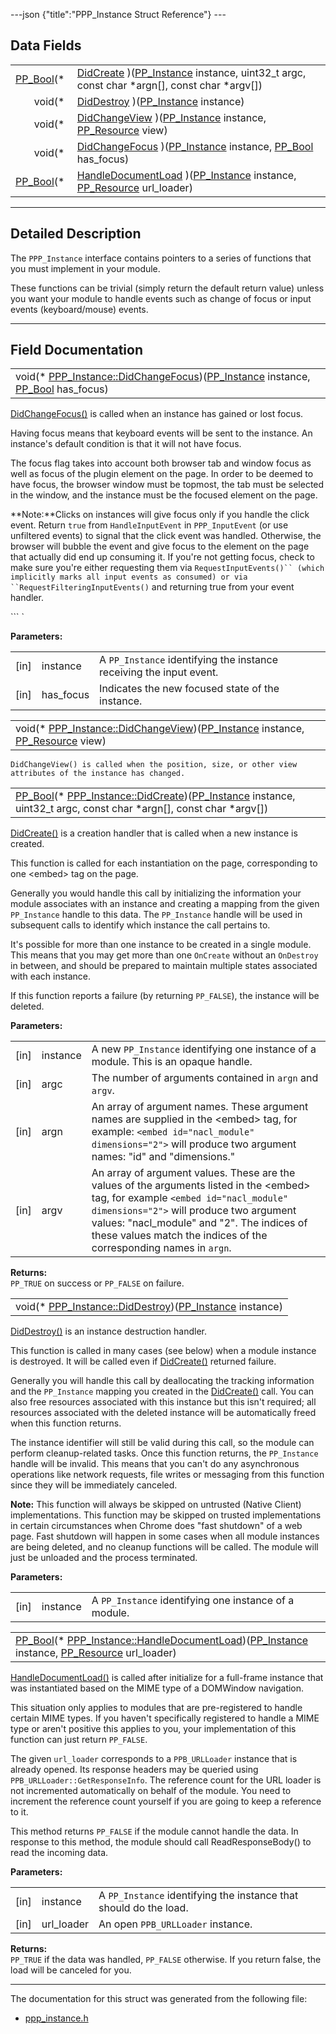---json {"title":"PPP\_Instance Struct Reference"} ---

Data Fields
-----------

<table><tbody><tr class="odd"><td style="text-align: right;"><a href="/docs/native-client/pepper_dev/c/group___enums#ga4f272d99be14aacafe08dfd4ef830918" class="el">PP_Bool</a>(* </td><td><a href="/docs/native-client/pepper_dev/c/struct_p_p_p___instance__1__1#aff2dd72f7aab6335cacf8bc3a66ccbba" class="el">DidCreate</a> )(<a href="/docs/native-client/pepper_dev/c/group___typedefs#ga89b662403e6a687bb914b80114c0d19d" class="el">PP_Instance</a> instance, uint32_t argc, const char *argn[], const char *argv[])</td></tr><tr class="even"><td style="text-align: right;">void(* </td><td><a href="/docs/native-client/pepper_dev/c/struct_p_p_p___instance__1__1#a99edbb91abde255fec3bc3e1f9c8ba82" class="el">DidDestroy</a> )(<a href="/docs/native-client/pepper_dev/c/group___typedefs#ga89b662403e6a687bb914b80114c0d19d" class="el">PP_Instance</a> instance)</td></tr><tr class="odd"><td style="text-align: right;">void(* </td><td><a href="/docs/native-client/pepper_dev/c/struct_p_p_p___instance__1__1#aa028a7b17d62242ac56b6ab4b55dc047" class="el">DidChangeView</a> )(<a href="/docs/native-client/pepper_dev/c/group___typedefs#ga89b662403e6a687bb914b80114c0d19d" class="el">PP_Instance</a> instance, <a href="/docs/native-client/pepper_dev/c/group___typedefs#gafdc3895ee80f4750d0d95ae1b677e9b7" class="el">PP_Resource</a> view)</td></tr><tr class="even"><td style="text-align: right;">void(* </td><td><a href="/docs/native-client/pepper_dev/c/struct_p_p_p___instance__1__1#abf4a481156b605938416bf873bd2c782" class="el">DidChangeFocus</a> )(<a href="/docs/native-client/pepper_dev/c/group___typedefs#ga89b662403e6a687bb914b80114c0d19d" class="el">PP_Instance</a> instance, <a href="/docs/native-client/pepper_dev/c/group___enums#ga4f272d99be14aacafe08dfd4ef830918" class="el">PP_Bool</a> has_focus)</td></tr><tr class="odd"><td style="text-align: right;"><a href="/docs/native-client/pepper_dev/c/group___enums#ga4f272d99be14aacafe08dfd4ef830918" class="el">PP_Bool</a>(* </td><td><a href="/docs/native-client/pepper_dev/c/struct_p_p_p___instance__1__1#a2fba2c9d06044a48e73a649b04398e1d" class="el">HandleDocumentLoad</a> )(<a href="/docs/native-client/pepper_dev/c/group___typedefs#ga89b662403e6a687bb914b80114c0d19d" class="el">PP_Instance</a> instance, <a href="/docs/native-client/pepper_dev/c/group___typedefs#gafdc3895ee80f4750d0d95ae1b677e9b7" class="el">PP_Resource</a> url_loader)</td></tr></tbody></table>

------------------------------------------------------------------------

<span id="details" class="anchor" style="margin: 0;"></span>

Detailed Description
--------------------

The `PPP_Instance` interface contains pointers to a series of functions that you must implement in your module.

These functions can be trivial (simply return the default return value) unless you want your module to handle events such as change of focus or input events (keyboard/mouse) events.

------------------------------------------------------------------------

Field Documentation
-------------------

<span id="abf4a481156b605938416bf873bd2c782" class="anchor" style="margin: 0;"></span>

<table><tbody><tr class="odd"><td>void(* <a href="/docs/native-client/pepper_dev/c/struct_p_p_p___instance__1__1#abf4a481156b605938416bf873bd2c782" class="el">PPP_Instance::DidChangeFocus</a>)(<a href="/docs/native-client/pepper_dev/c/group___typedefs#ga89b662403e6a687bb914b80114c0d19d" class="el">PP_Instance</a> instance, <a href="/docs/native-client/pepper_dev/c/group___enums#ga4f272d99be14aacafe08dfd4ef830918" class="el">PP_Bool</a> has_focus)</td></tr></tbody></table>

<a href="/docs/native-client/pepper_dev/c/struct_p_p_p___instance__1__1#abf4a481156b605938416bf873bd2c782" class="el" title="DidChangeFocus() is called when an instance has gained or lost focus.">DidChangeFocus()</a> is called when an instance has gained or lost focus.

Having focus means that keyboard events will be sent to the instance. An instance's default condition is that it will not have focus.

The focus flag takes into account both browser tab and window focus as well as focus of the plugin element on the page. In order to be deemed to have focus, the browser window must be topmost, the tab must be selected in the window, and the instance must be the focused element on the page.

**Note:**Clicks on instances will give focus only if you handle the click event. Return `true` from `HandleInputEvent` in `PPP_InputEvent` (or use unfiltered events) to signal that the click event was handled. Otherwise, the browser will bubble the event and give focus to the element on the page that actually did end up consuming it. If you're not getting focus, check to make sure you're either requesting them via `RequestInputEvents()`` (which implicitly marks all input events as consumed) or via ``RequestFilteringInputEvents()` and returning true from your event handler.

``` `

**Parameters:**  
<table><tbody><tr class="odd"><td>[in]</td><td>instance</td><td>A <code>PP_Instance</code> identifying the instance receiving the input event.</td></tr><tr class="even"><td>[in]</td><td>has_focus</td><td>Indicates the new focused state of the instance.</td></tr></tbody></table>

<span id="aa028a7b17d62242ac56b6ab4b55dc047" class="anchor" style="margin: 0;"></span>

<table><tbody><tr class="odd"><td>void(* <a href="/docs/native-client/pepper_dev/c/struct_p_p_p___instance__1__1#aa028a7b17d62242ac56b6ab4b55dc047" class="el">PPP_Instance::DidChangeView</a>)(<a href="/docs/native-client/pepper_dev/c/group___typedefs#ga89b662403e6a687bb914b80114c0d19d" class="el">PP_Instance</a> instance, <a href="/docs/native-client/pepper_dev/c/group___typedefs#gafdc3895ee80f4750d0d95ae1b677e9b7" class="el">PP_Resource</a> view)</td></tr></tbody></table>

`DidChangeView() is called when the position, size, or other view attributes of the instance has changed. `

<span id="aff2dd72f7aab6335cacf8bc3a66ccbba" class="anchor" style="margin: 0;"></span>

<table><tbody><tr class="odd"><td><a href="/docs/native-client/pepper_dev/c/group___enums#ga4f272d99be14aacafe08dfd4ef830918" class="el">PP_Bool</a>(* <a href="/docs/native-client/pepper_dev/c/struct_p_p_p___instance__1__1#aff2dd72f7aab6335cacf8bc3a66ccbba" class="el">PPP_Instance::DidCreate</a>)(<a href="/docs/native-client/pepper_dev/c/group___typedefs#ga89b662403e6a687bb914b80114c0d19d" class="el">PP_Instance</a> instance, uint32_t argc, const char *argn[], const char *argv[])</td></tr></tbody></table>

<a href="/docs/native-client/pepper_dev/c/struct_p_p_p___instance__1__1#aff2dd72f7aab6335cacf8bc3a66ccbba" class="el" title="DidCreate() is a creation handler that is called when a new instance is created.">DidCreate()</a> is a creation handler that is called when a new instance is created.

This function is called for each instantiation on the page, corresponding to one &lt;embed&gt; tag on the page.

Generally you would handle this call by initializing the information your module associates with an instance and creating a mapping from the given `PP_Instance` handle to this data. The `PP_Instance` handle will be used in subsequent calls to identify which instance the call pertains to.

It's possible for more than one instance to be created in a single module. This means that you may get more than one `OnCreate` without an `OnDestroy` in between, and should be prepared to maintain multiple states associated with each instance.

If this function reports a failure (by returning `PP_FALSE`), the instance will be deleted.

**Parameters:**  
<table><tbody><tr class="odd"><td>[in]</td><td>instance</td><td>A new <code>PP_Instance</code> identifying one instance of a module. This is an opaque handle.</td></tr><tr class="even"><td>[in]</td><td>argc</td><td>The number of arguments contained in <code>argn</code> and <code>argv</code>.</td></tr><tr class="odd"><td>[in]</td><td>argn</td><td>An array of argument names. These argument names are supplied in the &lt;embed&gt; tag, for example: <code>&lt;embed id="nacl_module" dimensions="2"&gt;</code> will produce two argument names: "id" and "dimensions."</td></tr><tr class="even"><td>[in]</td><td>argv</td><td>An array of argument values. These are the values of the arguments listed in the &lt;embed&gt; tag, for example <code>&lt;embed id="nacl_module" dimensions="2"&gt;</code> will produce two argument values: "nacl_module" and "2". The indices of these values match the indices of the corresponding names in <code>argn</code>.</td></tr></tbody></table>

<!-- -->

**Returns:**  
`PP_TRUE` on success or `PP_FALSE` on failure.

<span id="a99edbb91abde255fec3bc3e1f9c8ba82" class="anchor" style="margin: 0;"></span>

<table><tbody><tr class="odd"><td>void(* <a href="/docs/native-client/pepper_dev/c/struct_p_p_p___instance__1__1#a99edbb91abde255fec3bc3e1f9c8ba82" class="el">PPP_Instance::DidDestroy</a>)(<a href="/docs/native-client/pepper_dev/c/group___typedefs#ga89b662403e6a687bb914b80114c0d19d" class="el">PP_Instance</a> instance)</td></tr></tbody></table>

<a href="/docs/native-client/pepper_dev/c/struct_p_p_p___instance__1__1#a99edbb91abde255fec3bc3e1f9c8ba82" class="el" title="DidDestroy() is an instance destruction handler.">DidDestroy()</a> is an instance destruction handler.

This function is called in many cases (see below) when a module instance is destroyed. It will be called even if <a href="/docs/native-client/pepper_dev/c/struct_p_p_p___instance__1__1#aff2dd72f7aab6335cacf8bc3a66ccbba" class="el" title="DidCreate() is a creation handler that is called when a new instance is created.">DidCreate()</a> returned failure.

Generally you will handle this call by deallocating the tracking information and the `PP_Instance` mapping you created in the <a href="/docs/native-client/pepper_dev/c/struct_p_p_p___instance__1__1#aff2dd72f7aab6335cacf8bc3a66ccbba" class="el" title="DidCreate() is a creation handler that is called when a new instance is created.">DidCreate()</a> call. You can also free resources associated with this instance but this isn't required; all resources associated with the deleted instance will be automatically freed when this function returns.

The instance identifier will still be valid during this call, so the module can perform cleanup-related tasks. Once this function returns, the `PP_Instance` handle will be invalid. This means that you can't do any asynchronous operations like network requests, file writes or messaging from this function since they will be immediately canceled.

**Note:** This function will always be skipped on untrusted (Native Client) implementations. This function may be skipped on trusted implementations in certain circumstances when Chrome does "fast shutdown" of a web page. Fast shutdown will happen in some cases when all module instances are being deleted, and no cleanup functions will be called. The module will just be unloaded and the process terminated.

**Parameters:**  
<table><tbody><tr class="odd"><td>[in]</td><td>instance</td><td>A <code>PP_Instance</code> identifying one instance of a module.</td></tr></tbody></table>

<span id="a2fba2c9d06044a48e73a649b04398e1d" class="anchor" style="margin: 0;"></span>

<table><tbody><tr class="odd"><td><a href="/docs/native-client/pepper_dev/c/group___enums#ga4f272d99be14aacafe08dfd4ef830918" class="el">PP_Bool</a>(* <a href="/docs/native-client/pepper_dev/c/struct_p_p_p___instance__1__1#a2fba2c9d06044a48e73a649b04398e1d" class="el">PPP_Instance::HandleDocumentLoad</a>)(<a href="/docs/native-client/pepper_dev/c/group___typedefs#ga89b662403e6a687bb914b80114c0d19d" class="el">PP_Instance</a> instance, <a href="/docs/native-client/pepper_dev/c/group___typedefs#gafdc3895ee80f4750d0d95ae1b677e9b7" class="el">PP_Resource</a> url_loader)</td></tr></tbody></table>

<a href="/docs/native-client/pepper_dev/c/struct_p_p_p___instance__1__1#a2fba2c9d06044a48e73a649b04398e1d" class="el" title="HandleDocumentLoad() is called after initialize for a full-frame instance that was instantiated based...">HandleDocumentLoad()</a> is called after initialize for a full-frame instance that was instantiated based on the MIME type of a DOMWindow navigation.

This situation only applies to modules that are pre-registered to handle certain MIME types. If you haven't specifically registered to handle a MIME type or aren't positive this applies to you, your implementation of this function can just return `PP_FALSE`.

The given `url_loader` corresponds to a `PPB_URLLoader` instance that is already opened. Its response headers may be queried using `PPB_URLLoader::GetResponseInfo`. The reference count for the URL loader is not incremented automatically on behalf of the module. You need to increment the reference count yourself if you are going to keep a reference to it.

This method returns `PP_FALSE` if the module cannot handle the data. In response to this method, the module should call ReadResponseBody() to read the incoming data.

**Parameters:**  
<table><tbody><tr class="odd"><td>[in]</td><td>instance</td><td>A <code>PP_Instance</code> identifying the instance that should do the load.</td></tr><tr class="even"><td>[in]</td><td>url_loader</td><td>An open <code>PPB_URLLoader</code> instance.</td></tr></tbody></table>

<!-- -->

**Returns:**  
`PP_TRUE` if the data was handled, `PP_FALSE` otherwise. If you return false, the load will be canceled for you.

------------------------------------------------------------------------

The documentation for this struct was generated from the following file:

-   <a href="/docs/native-client/pepper_dev/c/ppp__instance_8h/" class="el">ppp_instance.h</a>
